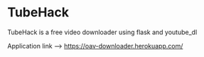 # TubeHack
TubeHack is a free video downloader using flask and youtube_dl


Application link -->   https://oav-downloader.herokuapp.com/
